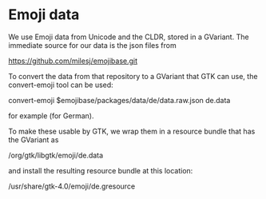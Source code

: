 Emoji data
==========

We use Emoji data from Unicode and the CLDR, stored in a GVariant.
The immediate source for our data is the json files from

  https://github.com/milesj/emojibase.git

To convert the data from that repository to a GVariant that GTK
can use, the convert-emoji tool can be used:

  convert-emoji $emojibase/packages/data/de/data.raw.json de.data

for example (for German).

To make these usable by GTK, we wrap them in a resource bundle
that has the GVariant as

   /org/gtk/libgtk/emoji/de.data

and install the resulting resource bundle at this location:

  /usr/share/gtk-4.0/emoji/de.gresource
